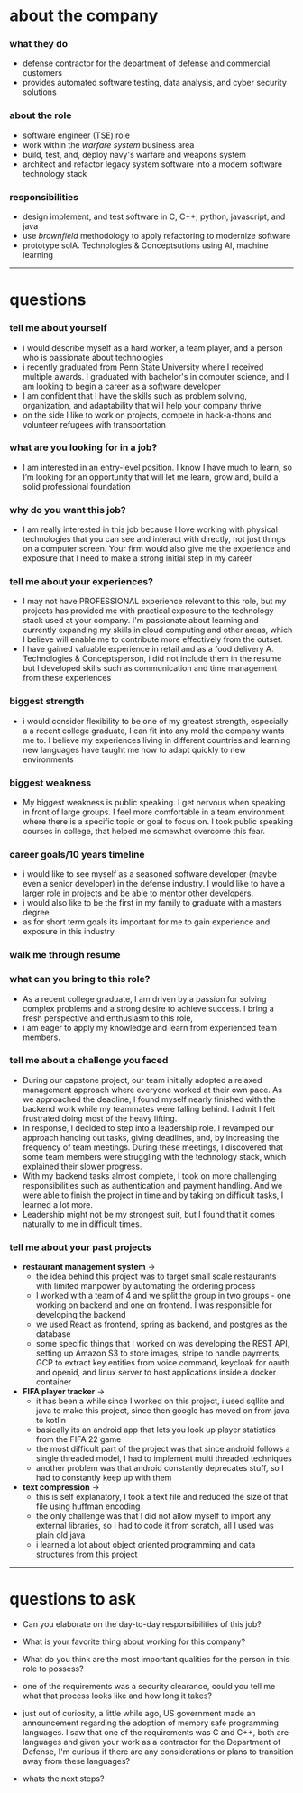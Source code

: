# about the company
### what they do
- defense contractor for the department of defense and commercial customers
- provides automated software testing, data analysis, and cyber security solutions 

### about the role
- software engineer (TSE) role
- work within the *warfare system* business area
- build, test, and, deploy navy's warfare and weapons system
- architect and refactor legacy system software into a modern software technology stack

### responsibilities
- design implement, and test software in C, C++, python, javascript, and java
- use *brownfield* methodology to apply refactoring to modernize software
- prototype solA. Technologies & Conceptsutions using AI, machine learning

---
# questions
### tell me about yourself
- i would describe myself as a hard worker, a team player, and a person who is passionate about technologies
- i recently graduated from Penn State University where I received multiple awards. I graduated with bachelor's in computer science, and I am looking to begin a career as a software developer
- I am confident that I have the skills such as problem solving, organization, and adaptability that will help your company thrive
- on the side I like to work on projects, compete in hack-a-thons and volunteer refugees with transportation

### what are you looking for in a job?
- I am interested in an entry-level position. I know I have much to learn, so I’m looking for an opportunity that will let me learn, grow and, build a solid professional foundation

### why do you want this job?
- I am really interested in this job because I love working with physical technologies that you can see and interact with directly, not just things on a computer screen. Your firm would also give me the experience and exposure that I need to make a strong initial step in my career

### tell me about your experiences?
- I may not have PROFESSIONAL experience relevant to this role, but my projects has provided me with practical exposure to the technology stack used at your company. I'm passionate about learning and currently expanding my skills in cloud computing and other areas, which I believe will enable me to contribute more effectively from the outset.
- I have gained valuable experience in retail and as a food delivery A. Technologies & Conceptsperson, i did not include them in the resume but I developed skills such as communication and time management from these experiences

### biggest strength
- i would consider flexibility to be one of my greatest strength, especially a a recent college graduate, I can fit into any mold the company wants me to. I believe my experiences living in different countries and learning new languages have taught me how to adapt quickly to new environments

### biggest weakness
- My biggest weakness is public speaking. I get nervous when speaking in front of large groups. I feel more comfortable in a team environment where there is a specific topic or goal to focus on. I took public speaking courses in college, that helped me somewhat overcome this fear. 

### career goals/10 years timeline
- i would like to see myself as a seasoned software developer (maybe even a senior developer) in the defense industry. I would like to have a larger role in projects and be able to mentor other developers.
- i would also like to be the first in my family to graduate with a masters degree
- as for short term goals its important for me to gain experience and exposure in this industry

### walk me through resume

### what can you bring to this role?
- As a recent college graduate, I am driven by a passion for solving complex problems and a strong desire to achieve success. I bring a fresh perspective and enthusiasm to this role, 
- i am eager to apply my knowledge and learn from experienced team members. 

### tell me about a challenge you faced
- During our capstone project, our team initially adopted a relaxed management approach where everyone worked at their own pace. As we approached the deadline, I found myself nearly finished with the backend work while my teammates were falling behind. I admit I felt frustrated doing most of the heavy lifting.
- In response, I decided to step into a leadership role. I revamped our approach handing out tasks, giving deadlines, and, by increasing the frequency of team meetings. During these meetings, I discovered that some team members were struggling with the technology stack, which explained their slower progress.
- With my backend tasks almost complete, I took on more challenging responsibilities such as authentication and payment handling. And we were able to finish the project in time and by taking on difficult tasks, I learned a lot more.
- Leadership might not be my strongest suit, but I found that it comes naturally to me in difficult times.

### tell me about your past projects
- **restaurant management system** -> 
	- the idea behind this project was to target small scale restaurants with limited manpower by automating the ordering process
	- I worked with a team of 4 and we split the group in two groups - one working on backend and one on frontend. I was responsible for developing the backend
	- we used React as frontend, spring as backend, and postgres as the database
	- some specific things that I worked on was developing the REST API, setting up Amazon S3 to store images, stripe to handle payments, GCP to extract key entities from voice command, keycloak for oauth and openid, and linux server to host applications inside a docker container  
- **FIFA player tracker** ->
	- it has been a while since I worked on this project, i used sqllite and java to make this project, since then google has moved on from java to kotlin
	- basically its an android app that lets you look up player statistics from the FIFA 22 game
	- the most difficult part of the project was that since android follows a single threaded model, I had to implement multi threaded techniques
	- another problem was that android constantly deprecates stuff, so I had to constantly keep up with them 
- **text compression** -> 
	- this is self explanatory, I took a text file and reduced the size of that file using huffman encoding
	- the only challenge was that I did not allow myself to import any external libraries, so I had to code it from scratch, all I used was plain old java
	- i learned a lot about object oriented programming and data structures from this project
---
	
# questions to ask
- Can you elaborate on the day-to-day responsibilities of this job?
- What is your favorite thing about working for this company?
- What do you think are the most important qualities for the person in this role to possess?
- one of the requirements was a security clearance, could you tell me what that process looks like and how long it takes?

- just out of curiosity, a little while ago, US government made an announcement regarding the adoption of memory safe programming languages. I saw that one of the requirements was C and C++, both are languages and given your work as a contractor for the Department of Defense, I'm curious if there are any considerations or plans to transition away from these languages?
- whats the next steps?
